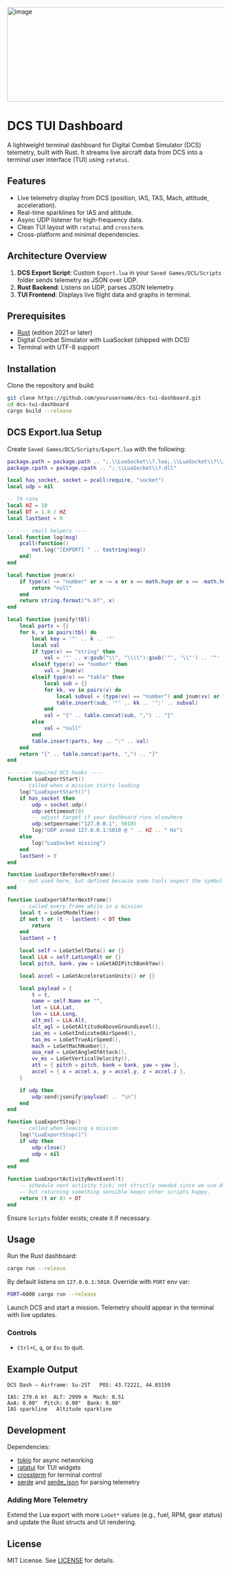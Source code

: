 <img width="702" height="220" alt="image" src="https://github.com/user-attachments/assets/692c3cdb-02ce-4270-be77-7629e57fd8e2" />

# DCS TUI Dashboard

A lightweight terminal dashboard for Digital Combat Simulator (DCS) telemetry, built with Rust. It streams live aircraft data from DCS into a terminal user interface (TUI) using `ratatui`.

## Features

* Live telemetry display from DCS (position, IAS, TAS, Mach, attitude, acceleration).
* Real-time sparklines for IAS and altitude.
* Async UDP listener for high-frequency data.
* Clean TUI layout with `ratatui` and `crossterm`.
* Cross-platform and minimal dependencies.

## Architecture Overview

1. **DCS Export Script**: Custom `Export.lua` in your `Saved Games/DCS/Scripts` folder sends telemetry as JSON over UDP.
2. **Rust Backend**: Listens on UDP, parses JSON telemetry.
3. **TUI Frontend**: Displays live flight data and graphs in terminal.

## Prerequisites

* [Rust](https://www.rust-lang.org/) (edition 2021 or later)
* Digital Combat Simulator with LuaSocket (shipped with DCS)
* Terminal with UTF-8 support

## Installation

Clone the repository and build:

```bash
git clone https://github.com/yourusername/dcs-tui-dashboard.git
cd dcs-tui-dashboard
cargo build --release
```

## DCS Export.lua Setup

Create `Saved Games/DCS/Scripts/Export.lua` with the following:

```lua
package.path = package.path .. ";.\\LuaSocket\\?.lua;.\\LuaSocket\\?\\init.lua"
package.cpath = package.cpath .. ";.\\LuaSocket\\?.dll"

local has_socket, socket = pcall(require, "socket")
local udp = nil

-- TX rate
local HZ = 10
local DT = 1.0 / HZ
local lastSent = 0

-- ---- small helpers ----
local function log(msg)
	pcall(function()
		net.log("[EXPORT] " .. tostring(msg))
	end)
end

local function jnum(x)
	if type(x) ~= "number" or x ~= x or x == math.huge or x == -math.huge then
		return "null"
	end
	return string.format("%.6f", x)
end

local function jsonify(tbl)
	local parts = {}
	for k, v in pairs(tbl) do
		local key = '"' .. k .. '"'
		local val
		if type(v) == "string" then
			val = '"' .. v:gsub("\\", "\\\\"):gsub('"', '\\"') .. '"'
		elseif type(v) == "number" then
			val = jnum(v)
		elseif type(v) == "table" then
			local sub = {}
			for kk, vv in pairs(v) do
				local subval = (type(vv) == "number") and jnum(vv) or "null"
				table.insert(sub, '"' .. kk .. '":' .. subval)
			end
			val = "{" .. table.concat(sub, ",") .. "}"
		else
			val = "null"
		end
		table.insert(parts, key .. ":" .. val)
	end
	return "{" .. table.concat(parts, ",") .. "}"
end

-- ---- required DCS hooks ----
function LuaExportStart()
	-- called when a mission starts loading
	log("LuaExportStart()")
	if has_socket then
		udp = socket.udp()
		udp:settimeout(0)
		-- adjust target if your dashboard runs elsewhere
		udp:setpeername("127.0.0.1", 5010)
		log("UDP armed 127.0.0.1:5010 @ " .. HZ .. " Hz")
	else
		log("LuaSocket missing")
	end
	lastSent = 0
end

function LuaExportBeforeNextFrame()
	-- not used here, but defined because some tools expect the symbol
end

function LuaExportAfterNextFrame()
	-- called every frame while in a mission
	local t = LoGetModelTime()
	if not t or (t - lastSent) < DT then
		return
	end
	lastSent = t

	local self = LoGetSelfData() or {}
	local LLA = self.LatLongAlt or {}
	local pitch, bank, yaw = LoGetADIPitchBankYaw()

	local accel = LoGetAccelerationUnits() or {}

	local payload = {
		t = t,
		name = self.Name or "",
		lat = LLA.Lat,
		lon = LLA.Long,
		alt_msl = LLA.Alt,
		alt_agl = LoGetAltitudeAboveGroundLevel(),
		ias_ms = LoGetIndicatedAirSpeed(),
		tas_ms = LoGetTrueAirSpeed(),
		mach = LoGetMachNumber(),
		aoa_rad = LoGetAngleOfAttack(),
		vv_ms = LoGetVerticalVelocity(),
		att = { pitch = pitch, bank = bank, yaw = yaw },
		accel = { x = accel.x, y = accel.y, z = accel.z },
	}

	if udp then
		udp:send(jsonify(payload) .. "\n")
	end
end

function LuaExportStop()
	-- called when leaving a mission
	log("LuaExportStop()")
	if udp then
		udp:close()
		udp = nil
	end
end

function LuaExportActivityNextEvent(t)
	-- schedule next activity tick; not strictly needed since we use AfterNextFrame,
	-- but returning something sensible keeps other scripts happy.
	return (t or 0) + DT
end
```

Ensure `Scripts` folder exists; create it if necessary.

## Usage

Run the Rust dashboard:

```bash
cargo run --release
```

By default listens on `127.0.0.1:5010`. Override with `PORT` env var:

```bash
PORT=6000 cargo run --release
```

Launch DCS and start a mission. Telemetry should appear in the terminal with live updates.

### Controls

* `Ctrl+C`, `q`, or `Esc` to quit.

## Example Output

```
DCS Dash — Airframe: Su-25T   POS: 43.72221, 44.03159

IAS: 279.6 kt  ALT: 2999 m  Mach: 0.51
AoA: 0.00°  Pitch: 0.00°  Bank: 0.00°
IAS sparkline   Altitude sparkline
```

## Development

Dependencies:

* [tokio](https://docs.rs/tokio/) for async networking
* [ratatui](https://ratatui.rs/) for TUI widgets
* [crossterm](https://crates.io/crates/crossterm) for terminal control
* [serde](https://serde.rs/) and [serde\_json](https://docs.rs/serde_json/) for parsing telemetry

### Adding More Telemetry

Extend the Lua export with more `LoGet*` values (e.g., fuel, RPM, gear status) and update the Rust structs and UI rendering.

## License

MIT License. See [LICENSE](LICENSE) for details.
